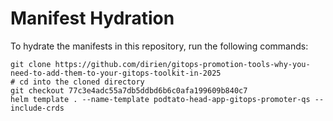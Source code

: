 # Manifest Hydration

To hydrate the manifests in this repository, run the following commands:

```shell
git clone https://github.com/dirien/gitops-promotion-tools-why-you-need-to-add-them-to-your-gitops-toolkit-in-2025
# cd into the cloned directory
git checkout 77c3e4adc55a7db5ddbd6b6c0afa199609b840c7
helm template . --name-template podtato-head-app-gitops-promoter-qs --include-crds
```
